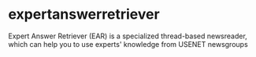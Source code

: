 # expertanswerretriever
Expert Answer Retriever (EAR) is a specialized thread-based newsreader, which can help you to use experts' knowledge from USENET newsgroups
